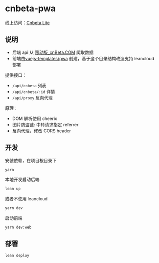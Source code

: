 # cnbeta-pwa

线上访问：[Cnbeta Lite](https://cnbeta.oaker.bid/)

## 说明

* 后端 api 从 [移动版_cnBeta.COM](http://m.cnbeta.com/wap) 爬取数据
* 前端由[vuejs-templates/pwa](https://github.com/vuejs-templates/pwa) 创建，基于这个目录结构改造支持 leancloud 部署

提供接口：
- `/api/cnbeta` 列表
- `/api/cnbeta/:id` 详情
- `/api/proxy` 反向代理

原理：
- DOM 解析使用 cheerio
- 图片防盗链: 中转请求指定 referrer
- 反向代理，修改 CORS header

## 开发

安装依赖，在项目根目录下 
```sh
yarn
```

本地开发启动后端
```sh
lean up
```
或者不使用 leancloud
```sh
yarn dev
```
启动前端
```sh
yarn dev:web
```

## 部署
```sh
lean deploy
```
